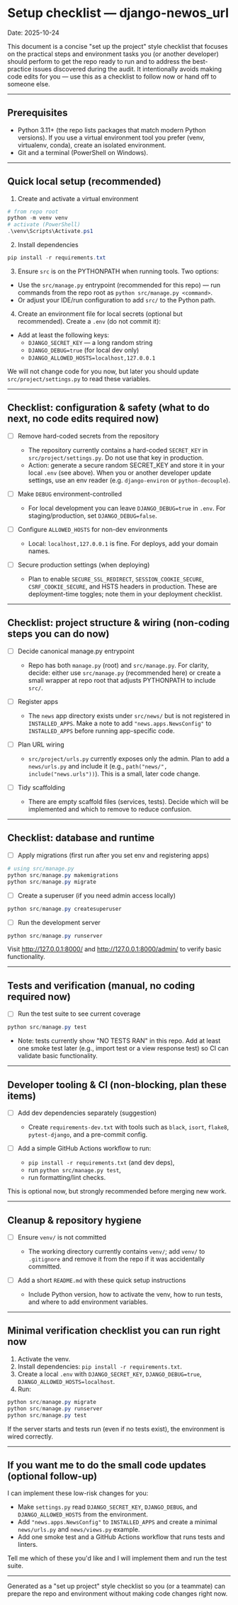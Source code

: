 # Setup checklist — django-newos_url

Date: 2025-10-24

This document is a concise "set up the project" style checklist that focuses on the practical steps and environment tasks you (or another developer) should perform to get the repo ready to run and to address the best-practice issues discovered during the audit. It intentionally avoids making code edits for you — use this as a checklist to follow now or hand off to someone else.

---

## Prerequisites

- Python 3.11+ (the repo lists packages that match modern Python versions). If you use a virtual environment tool you prefer (venv, virtualenv, conda), create an isolated environment.
- Git and a terminal (PowerShell on Windows).

---

## Quick local setup (recommended)

1) Create and activate a virtual environment

```powershell
# from repo root
python -m venv venv
# activate (PowerShell)
.\venv\Scripts\Activate.ps1
```

2) Install dependencies

```powershell
pip install -r requirements.txt
```

3) Ensure `src` is on the PYTHONPATH when running tools. Two options:

- Use the `src/manage.py` entrypoint (recommended for this repo) — run commands from the repo root as `python src/manage.py <command>`.
- Or adjust your IDE/run configuration to add `src/` to the Python path.

4) Create an environment file for local secrets (optional but recommended). Create a `.env` (do not commit it):

- Add at least the following keys:
  - `DJANGO_SECRET_KEY` — a long random string
  - `DJANGO_DEBUG=true` (for local dev only)
  - `DJANGO_ALLOWED_HOSTS=localhost,127.0.0.1`

We will not change code for you now, but later you should update `src/project/settings.py` to read these variables.

---

## Checklist: configuration & safety (what to do next, no code edits required now)

- [ ] Remove hard-coded secrets from the repository
  - The repository currently contains a hard-coded `SECRET_KEY` in `src/project/settings.py`. Do not use that key in production.
  - Action: generate a secure random SECRET_KEY and store it in your local `.env` (see above). When you or another developer update settings, use an env reader (e.g. `django-environ` or `python-decouple`).

- [ ] Make `DEBUG` environment-controlled
  - For local development you can leave `DJANGO_DEBUG=true` in `.env`. For staging/production, set `DJANGO_DEBUG=false`.

- [ ] Configure `ALLOWED_HOSTS` for non-dev environments
  - Local: `localhost,127.0.0.1` is fine. For deploys, add your domain names.

- [ ] Secure production settings (when deploying)
  - Plan to enable `SECURE_SSL_REDIRECT`, `SESSION_COOKIE_SECURE`, `CSRF_COOKIE_SECURE`, and HSTS headers in production. These are deployment-time toggles; note them in your deployment checklist.

---

## Checklist: project structure & wiring (non-coding steps you can do now)

- [ ] Decide canonical manage.py entrypoint
  - Repo has both `manage.py` (root) and `src/manage.py`. For clarity, decide: either use `src/manage.py` (recommended here) or create a small wrapper at repo root that adjusts PYTHONPATH to include `src/`.

- [ ] Register apps
  - The `news` app directory exists under `src/news/` but is not registered in `INSTALLED_APPS`. Make a note to add `"news.apps.NewsConfig"` to `INSTALLED_APPS` before running app-specific code.

- [ ] Plan URL wiring
  - `src/project/urls.py` currently exposes only the admin. Plan to add a `news/urls.py` and include it (e.g., `path("news/", include("news.urls"))`). This is a small, later code change.

- [ ] Tidy scaffolding
  - There are empty scaffold files (services, tests). Decide which will be implemented and which to remove to reduce confusion.

---

## Checklist: database and runtime

- [ ] Apply migrations (first run after you set env and registering apps)

```powershell
# using src/manage.py
python src/manage.py makemigrations
python src/manage.py migrate
```

- [ ] Create a superuser (if you need admin access locally)

```powershell
python src/manage.py createsuperuser
```

- [ ] Run the development server

```powershell
python src/manage.py runserver
```

Visit <http://127.0.0.1:8000/> and <http://127.0.0.1:8000/admin/> to verify basic functionality.

---

## Tests and verification (manual, no coding required now)

- [ ] Run the test suite to see current coverage

```powershell
python src/manage.py test
```

- Note: tests currently show "NO TESTS RAN" in this repo. Add at least one smoke test later (e.g., import test or a view response test) so CI can validate basic functionality.

---

## Developer tooling & CI (non-blocking, plan these items)

- [ ] Add dev dependencies separately (suggestion)
  - Create `requirements-dev.txt` with tools such as `black`, `isort`, `flake8`, `pytest-django`, and a pre-commit config.

- [ ] Add a simple GitHub Actions workflow to run:
  - `pip install -r requirements.txt` (and dev deps),
  - run `python src/manage.py test`,
  - run formatting/lint checks.

This is optional now, but strongly recommended before merging new work.

---

## Cleanup & repository hygiene

- [ ] Ensure `venv/` is not committed
  - The working directory currently contains `venv/`; add `venv/` to `.gitignore` and remove it from the repo if it was accidentally committed.

- [ ] Add a short `README.md` with these quick setup instructions
  - Include Python version, how to activate the venv, how to run tests, and where to add environment variables.

---

## Minimal verification checklist you can run right now

1. Activate the venv.
2. Install dependencies: `pip install -r requirements.txt`.
3. Create a local `.env` with `DJANGO_SECRET_KEY`, `DJANGO_DEBUG=true`, `DJANGO_ALLOWED_HOSTS=localhost`.
4. Run:

```powershell
python src/manage.py migrate
python src/manage.py runserver
python src/manage.py test
```

If the server starts and tests run (even if no tests exist), the environment is wired correctly.

---

## If you want me to do the small code updates (optional follow-up)

I can implement these low-risk changes for you:

- Make `settings.py` read `DJANGO_SECRET_KEY`, `DJANGO_DEBUG`, and `DJANGO_ALLOWED_HOSTS` from the environment.
- Add `"news.apps.NewsConfig"` to `INSTALLED_APPS` and create a minimal `news/urls.py` and `news/views.py` example.
- Add one smoke test and a GitHub Actions workflow that runs tests and linters.

Tell me which of these you'd like and I will implement them and run the test suite.

---

Generated as a "set up project" style checklist so you (or a teammate) can prepare the repo and environment without making code changes right now.
